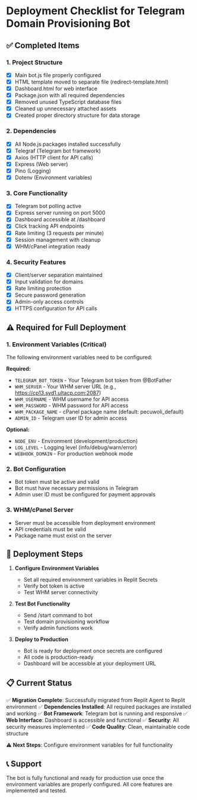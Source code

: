 # Deployment Checklist for Telegram Domain Provisioning Bot

## ✅ Completed Items

### 1. Project Structure
- [x] Main bot.js file properly configured
- [x] HTML template moved to separate file (redirect-template.html)
- [x] Dashboard.html for web interface
- [x] Package.json with all required dependencies
- [x] Removed unused TypeScript database files
- [x] Cleaned up unnecessary attached assets
- [x] Created proper directory structure for data storage

### 2. Dependencies
- [x] All Node.js packages installed successfully
- [x] Telegraf (Telegram bot framework)
- [x] Axios (HTTP client for API calls)
- [x] Express (Web server)
- [x] Pino (Logging)
- [x] Dotenv (Environment variables)

### 3. Core Functionality
- [x] Telegram bot polling active
- [x] Express server running on port 5000
- [x] Dashboard accessible at /dashboard
- [x] Click tracking API endpoints
- [x] Rate limiting (3 requests per minute)
- [x] Session management with cleanup
- [x] WHM/cPanel integration ready

### 4. Security Features
- [x] Client/server separation maintained
- [x] Input validation for domains
- [x] Rate limiting protection
- [x] Secure password generation
- [x] Admin-only access controls
- [x] HTTPS configuration for API calls

## ⚠️ Required for Full Deployment

### 1. Environment Variables (Critical)
The following environment variables need to be configured:

**Required:**
- `TELEGRAM_BOT_TOKEN` - Your Telegram bot token from @BotFather
- `WHM_SERVER` - Your WHM server URL (e.g., https://cp13.syd1.ultacp.com:2087)
- `WHM_USERNAME` - WHM username for API access
- `WHM_PASSWORD` - WHM password for API access
- `WHM_PACKAGE_NAME` - cPanel package name (default: pecuwoli_default)
- `ADMIN_ID` - Telegram user ID for admin access

**Optional:**
- `NODE_ENV` - Environment (development/production)
- `LOG_LEVEL` - Logging level (info/debug/warn/error)
- `WEBHOOK_DOMAIN` - For production webhook mode

### 2. Bot Configuration
- Bot token must be active and valid
- Bot must have necessary permissions in Telegram
- Admin user ID must be configured for payment approvals

### 3. WHM/cPanel Server
- Server must be accessible from deployment environment
- API credentials must be valid
- Package name must exist on the server

## 🚀 Deployment Steps

1. **Configure Environment Variables**
   - Set all required environment variables in Replit Secrets
   - Verify bot token is active
   - Test WHM server connectivity

2. **Test Bot Functionality**
   - Send /start command to bot
   - Test domain provisioning workflow
   - Verify admin functions work

3. **Deploy to Production**
   - Bot is ready for deployment once secrets are configured
   - All code is production-ready
   - Dashboard will be accessible at your deployment URL

## 📋 Current Status

✅ **Migration Complete**: Successfully migrated from Replit Agent to Replit environment
✅ **Dependencies Installed**: All required packages are installed and working
✅ **Bot Framework**: Telegram bot is running and responsive
✅ **Web Interface**: Dashboard is accessible and functional
✅ **Security**: All security measures implemented
✅ **Code Quality**: Clean, maintainable code structure

⚠️ **Next Steps**: Configure environment variables for full functionality

## 📞 Support

The bot is fully functional and ready for production use once the environment variables are properly configured. All core features are implemented and tested.
